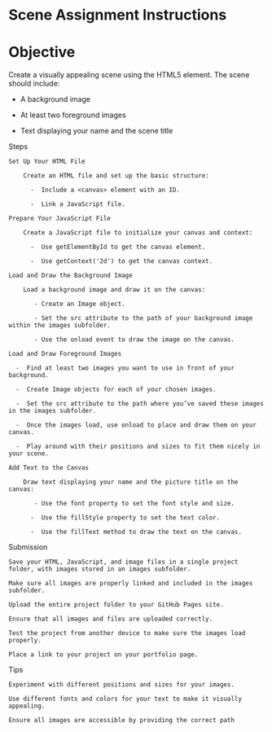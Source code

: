 # Scene Assignment Instructions
# Objective

Create a visually appealing scene using the HTML5 <canvas> element. The scene should include:

  -  A background image

  -  At least two foreground images

  - Text displaying your name and the scene title

Steps

    Set Up Your HTML File

        Create an HTML file and set up the basic structure:

          -  Include a <canvas> element with an ID.

          -  Link a JavaScript file.

    Prepare Your JavaScript File

        Create a JavaScript file to initialize your canvas and context:

          -  Use getElementById to get the canvas element.

          -  Use getContext('2d') to get the canvas context.

    Load and Draw the Background Image

        Load a background image and draw it on the canvas:

           - Create an Image object.

           - Set the src attribute to the path of your background image within the images subfolder.

           - Use the onload event to draw the image on the canvas.

    Load and Draw Foreground Images

      -  Find at least two images you want to use in front of your background.

      -  Create Image objects for each of your chosen images.

      -  Set the src attribute to the path where you’ve saved these images in the images subfolder.

      -  Once the images load, use onload to place and draw them on your canvas.

      -  Play around with their positions and sizes to fit them nicely in your scene.

    Add Text to the Canvas

        Draw text displaying your name and the picture title on the canvas:

           - Use the font property to set the font style and size.

          -  Use the fillStyle property to set the text color.

          -  Use the fillText method to draw the text on the canvas.

Submission

    Save your HTML, JavaScript, and image files in a single project folder, with images stored in an images subfolder.

    Make sure all images are properly linked and included in the images subfolder.

    Upload the entire project folder to your GitHub Pages site.

    Ensure that all images and files are uploaded correctly.

    Test the project from another device to make sure the images load properly.

    Place a link to your project on your portfolio page.

Tips

    Experiment with different positions and sizes for your images.

    Use different fonts and colors for your text to make it visually appealing.

    Ensure all images are accessible by providing the correct path
